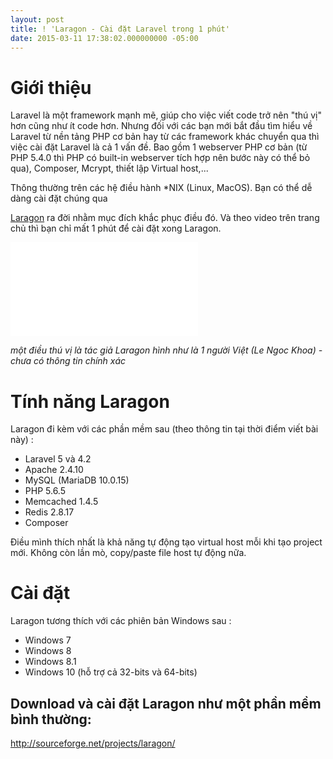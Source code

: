 ```yaml
---
layout: post
title: ! 'Laragon - Cài đặt Laravel trong 1 phút'
date: 2015-03-11 17:38:02.000000000 -05:00
---
```


# Giới thiệu
Laravel là một framework mạnh mẽ, giúp cho việc viết code trở nên "thú vị" hơn cũng như ít code hơn. Nhưng đối với các bạn mới bắt đầu tìm hiểu về Laravel từ nền tảng PHP cơ bản hay từ các framework khác chuyển qua thì việc cài đặt Laravel là cả 1 vấn đề. Bao gồm 1 webserver PHP cơ bản (từ PHP 5.4.0 thì PHP có built-in webserver tích hợp nên bước này có thể bỏ qua), Composer, Mcrypt, thiết lập Virtual host,...

Thông thường trên các hệ điều hành *NIX (Linux, MacOS). Bạn có thể dễ dàng cài đặt chúng qua 

[Laragon](http://laragon.org) ra đời nhằm mục đích khắc phục điều đó. Và theo video trên trang chủ thì bạn chỉ mất 1 phút để cài đặt xong Laragon.

<div class='embed-container'><iframe src='//www.youtube.com/embed/XuYkGdrXmKg' frameborder='0' allowfullscreen></iframe></div>

*một điều thú vị là tác giả Laragon hình như là 1 người Việt (Le Ngoc Khoa) - chưa có thông tin chính xác*

# Tính năng Laragon
Laragon đi kèm với các phần mềm sau (theo thông tin tại thời điểm viết bài này) :

- Laravel 5 và 4.2
- Apache 2.4.10
- MySQL (MariaDB 10.0.15)
- PHP 5.6.5
- Memcached 1.4.5
- Redis 2.8.17
- Composer

Điều mình thích nhất là khả năng tự động tạo virtual host mỗi khi tạo project mới. Không còn lần mò, copy/paste file host tự động nữa.

# Cài đặt
Laragon tương thích với các phiên bản Windows sau : 
- Windows 7
- Windows 8
- Windows 8.1
- Windows 10
(hỗ trợ cả 32-bits và 64-bits)

## Download và cài đặt Laragon như một phần mềm bình thường:

http://sourceforge.net/projects/laragon/

